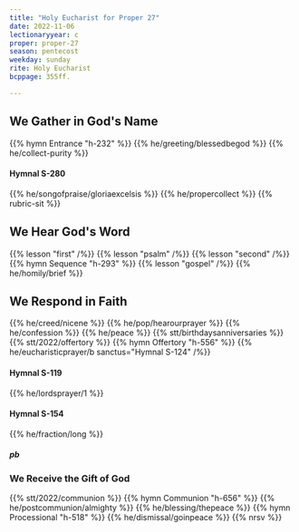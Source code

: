 ```yaml
---
title: "Holy Eucharist for Proper 27"
date: 2022-11-06
lectionaryyear: c
proper: proper-27
season: pentecost
weekday: sunday
rite: Holy Eucharist
bcppage: 355ff.

---
```


## We Gather in God's Name
{{% hymn Entrance "h-232" %}}
{{% he/greeting/blessedbegod %}}
{{% he/collect-purity %}}

#### Hymnal S-280
{{% he/songofpraise/gloriaexcelsis %}}
{{% he/propercollect %}}
{{% rubric-sit %}}

## We Hear God's Word
{{% lesson "first" /%}}
{{% lesson "psalm" /%}}
{{% lesson "second" /%}}
{{% hymn Sequence "h-293" %}}
{{% lesson "gospel" /%}}
{{% he/homily/brief %}}

## We Respond in Faith
{{% he/creed/nicene %}}
{{% he/pop/hearourprayer %}}
{{% he/confession %}}
{{% he/peace %}}
{{% stt/birthdaysanniversaries %}}
{{% stt/2022/offertory %}}
{{% hymn Offertory "h-556" %}}
{{% he/eucharisticprayer/b sanctus="Hymnal S-124" /%}}

#### Hymnal S-119
{{% he/lordsprayer/1 %}}

#### Hymnal S-154
{{% he/fraction/long %}}

##### pb
### We Receive the Gift of God
{{% stt/2022/communion %}}
{{% hymn Communion "h-656" %}}
{{% he/postcommunion/almighty %}}
{{% he/blessing/thepeace %}}
{{% hymn Processional "h-518" %}}
{{% he/dismissal/goinpeace %}}
{{% nrsv %}}

